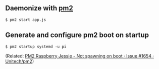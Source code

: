 ## Daemonize with [pm2](https://github.com/Unitech/pm2)
```
$ pm2 start app.js
```

## Generate and configure pm2 boot on startup
```
$ pm2 startup systemd -u pi
```
(Related: [PM2 Raspberry Jessie - Not spawning on boot · Issue #1654 · Unitech/pm2](https://github.com/Unitech/pm2/issues/1654 "PM2 Raspberry Jessie - Not spawning on boot · Issue #1654 · Unitech/pm2"))
